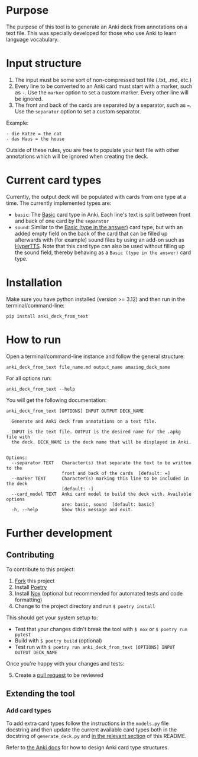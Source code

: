 # Purpose
The purpose of this tool is to generate an Anki deck from annotations on a text file.
This was specially developed for those who use Anki to learn language vocabulary. 

# Input structure
1. The input must be some sort of non-compressed text file (.txt, .md, etc.)
2. Every line to be converted to an Anki card must start with a marker, such as `-`. Use the `marker` option to set a custom marker. Every other line will be ignored.
3. The front and back of the cards are separated by a separator, such as `=`. Use the `separator` option to set a custom separator.

Example: 
```
- die Katze = the cat
- das Haus = the house
```

Outside of these rules, you are free to populate your text file with other annotations which will be ignored when creating the deck.

# Current card types
Currently, the output deck will be populated with cards from one type at a time.
The currently implemented types are:
- `basic`: The [Basic](https://docs.ankiweb.net/getting-started.html#card-types) card type in Anki. Each line's text is split between front and back of one card by the `separator`
- `sound`: Similar to the [Basic (type in the answer)](https://docs.ankiweb.net/getting-started.html#card-types) card type, but with an added empty field on the back of the card that can be filled up afterwards with (for example) sound files by using an add-on such as [HyperTTS](https://ankiweb.net/shared/info/111623432). Note that this card type can also be used without filling up the sound field, thereby behaving as a `Basic (type in the answer)` card type.

# Installation
Make sure you have python installed (version >= 3.12) and then run in the terminal/command-line:
```
pip install anki_deck_from_text
```

# How to run
Open a terminal/command-line instance and follow the general structure:
```
anki_deck_from_text file_name.md output_name amazing_deck_name
```

For all options run:
```
anki_deck_from_text --help
```

You will get the following documentation:

```
anki_deck_from_text [OPTIONS] INPUT OUTPUT DECK_NAME

  Generate and Anki deck from annotations on a text file.

  INPUT is the text file. OUTPUT is the desired name for the .apkg file with
  the deck. DECK_NAME is the deck name that will be displayed in Anki.


Options:
  --separator TEXT   Character(s) that separate the text to be written to the
                     front and back of the cards  [default: =]
  --marker TEXT      Character(s) marking this line to be included in the deck
                     [default: -]
  --card_model TEXT  Anki card model to build the deck with. Available options
                     are: basic, sound  [default: basic]
  -h, --help         Show this message and exit.
```

# Further development
## Contributing
To contribute to this project:
1. [Fork](https://docs.github.com/en/pull-requests/collaborating-with-pull-requests/working-with-forks/fork-a-repo) this project
2. Install [Poetry](https://python-poetry.org/docs/#installation)
3. Install [Nox](https://nox.thea.codes/en/stable/) (optional but recommended for automated tests and code formatting)
4. Change to the project directory and run `$ poetry install`

This should get your system setup to:
- Test that your changes didn't break the tool with `$ nox` or `$ poetry run pytest`
- Build with `$ poetry build` (optional)
- Test run with `$ poetry run anki_deck_from_text [OPTIONS] INPUT OUTPUT DECK_NAME`

Once you're happy with your changes and tests:

5. Create a [pull request](https://docs.github.com/en/pull-requests/collaborating-with-pull-requests/proposing-changes-to-your-work-with-pull-requests/creating-a-pull-request-from-a-fork) to be reviewed

## Extending the tool
### Add card types
To add extra card types follow the instructions in the `models.py` file docstring and then update the current available card types both in the docstring of `generate_deck.py` and [in the relevant section](#current-card-types) of this README.

Refer to [the Anki docs](https://docs.ankiweb.net/getting-started.html#card-types) for how to design Anki card type structures.
